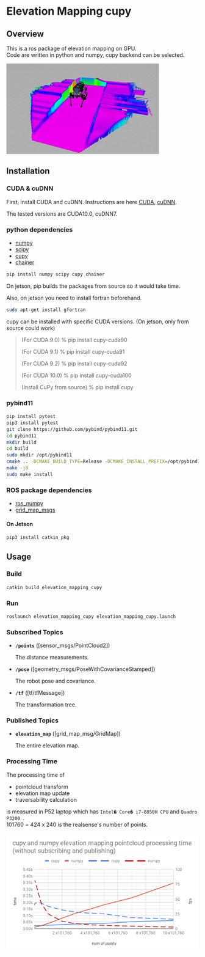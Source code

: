 # Elevation Mapping cupy
## Overview
This is a ros package of elevation mapping on GPU.  
Code are written in python and numpy, cupy backend can be selected.

![screenshot](doc/sim.png)

## Installation
### CUDA & cuDNN
First, install CUDA and cuDNN.
Instructions are here [CUDA](https://docs.nvidia.com/cuda/cuda-installation-guide-linux/index.html#ubuntu-installation),
[cuDNN](https://docs.nvidia.com/deeplearning/sdk/cudnn-install/index.html#install-linux).

The tested versions are CUDA10.0, cuDNN7.

### python dependencies
- [numpy](https://www.numpy.org/)
- [scipy](https://www.scipy.org/)
- [cupy](https://cupy.chainer.org/)
- [chainer](https://chainer.org/)

```bash
pip install numpy scipy cupy chainer
```
On jetson, pip builds the packages from source so it would take time.

Also, on jetson you need to install fortran beforehand.
```bash
sudo apt-get install gfortran
```

cupy can be installed with specific CUDA versions. (On jetson, only from source could work)
> (For CUDA 9.0)
> % pip install cupy-cuda90
> 
> (For CUDA 9.1)
> % pip install cupy-cuda91
> 
> (For CUDA 9.2)
> % pip install cupy-cuda92
> 
> (For CUDA 10.0)
> % pip install cupy-cuda100
> 
> (Install CuPy from source)
> % pip install cupy

### pybind11
```bash
pip install pytest
pip3 install pytest
git clone https://github.com/pybind/pybind11.git
cd pybind11
mkdir build
cd build
sudo mkdir /opt/pybind11
cmake .. -DCMAKE_BUILD_TYPE=Release -DCMAKE_INSTALL_PREFIX=/opt/pybind11
make -j8
sudo make install
```

### ROS package dependencies
- [ros_numpy](https://github.com/eric-wieser/ros_numpy)
- [grid_map_msgs](https://github.com/ANYbotics/grid_map)

#### On Jetson
```bash
pip3 install catkin_pkg
```

## Usage
### Build
```bash
catkin build elevation_mapping_cupy
```
### Run
```bash
roslaunch elevation_mapping_cupy elevation_mapping_cupy.launch
```
### Subscribed Topics

* **`/points`** ([sensor_msgs/PointCloud2])

    The distance measurements.

* **`/pose`** ([geometry_msgs/PoseWithCovarianceStamped])

    The robot pose and covariance.

* **`/tf`** ([tf/tfMessage])

    The transformation tree.


### Published Topics

* **`elevation_map`** ([grid_map_msg/GridMap])

    The entire elevation map.

### Processing Time
The processing time of

- pointcloud transform
- elevation map update
- traversability calculation

is measured in P52 laptop which has `Intel� Core� i7-8850H CPU` and `Quadro P3200 `.  
101760 = 424 x 240 is the realsense's number of points.

![graph](doc/processing_time.png)
